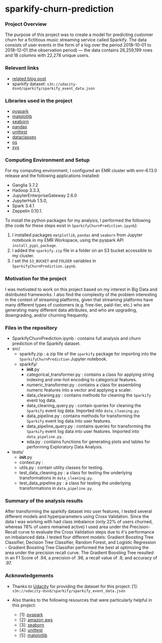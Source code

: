 # sparkify-churn-prediction

### Project Overview
The purpose of this project was to create a model for predicting customer churn for a fictitious music streaming service called Sparkify. 
The data consists of user events in the form of a log over the period 2018–10–01 to 2018–12–01 (the observation period) — 
the data contains 26,259,199 rows and 18 columns with 22,278 unique users.

### Relevant links
- <a href="https://medium.com/@jonathan.mi.collier/churn-prediction-in-music-streaming-f5f1bd36624e">related blog post</a>
- sparkify dataset: `s3n://udacity-dsnd/sparkify/sparkify_event_data.json`

### Libraries used in the project
- <a href="https://spark.apache.org/docs/latest/api/python/index.html">pyspark</a>
- <a href="https://matplotlib.org">matplotlib</a>
- <a href="https://seaborn.pydata.org">seaborn</a>
- <a href="https://pandas.pydata.org">pandas</a>
- <a href="https://docs.python.org/3/library/unittest.html">unittest</a>
- <a href="https://docs.python.org/3/library/dataclasses.html">dataclasses</a>
- <a href="https://docs.python.org/3/library/os.html">os</a>
- <a href="https://docs.python.org/3/library/sys.html">sys</a>

### Computing Environment and Setup
For my computing environment, I configured an EMR cluster with emr-6.13.0 release and the following applications installed:
  - Ganglia 3.7.2
  - Hadoop 3.3.3,
  - JupyterEnterpriseGateway 2.6.0
  - JupyterHub 1.5.0,
  - Spark 3.4.1
  - Zeppelin 0.10.1.

To install the python packages for my analysis, I performed the following (the code for these steps exist in `SparkifyChurnPrediction.ipynb`):
1. I installed packages `matplotlib`, `pandas` and `seaborn` from Jupyter notebook in my EMR Workspace, using the pyspark API `install_pypi_package`. 
2. I added the `sparkify.zip` file in a folder on an S3 bucket accessible to my cluster. 
3. I set the `S3_BUCKET` and `FOLDER` variables in `SparkifyChurnPrediction.ipynb`.


### Motivation for the project
I was motivated to work on this project based on my interest in Big Data and distributed frameworks. I also find the complexity of the problem interesting in the context of streaming platforms, 
given that streaming platforms have many different types of customers (e.g. free-tier, paid-tier, etc.) who are generating many different data attributes, and who are upgrading, downgrading, and/or churning frequently.

### Files in the repository 
- SparkifyChurnPrediction.ipynb : contains full analysis and churn prediction of the Sparkify dataset.
- src/
  - sparkify.zip : a zip file of the `sparkify` package for importing into the `SparkifyChurnPrediction` Jupyter notebook.
  - sparkify/
    - __init__.py
    - categorical_transformer.py : contains a class for applying string indexing and one-hot encoding to categorical features.
    - numeric_transformer.py : contains a class for assembling numeric features into a vector and applying a scaler.
    - data_cleaning.py : contains methods for cleaning the `Sparkify` event log data.
    - data_cleaning_query.py : contain queries for cleaning the `Sparkify` event log data. Imported into `data_cleaning.py`.
    - data_pipeline.py : contains methods for transforming the `Sparkify` event log data into user features.
    - data_pipeline_query.py : contains queries for transforming the `Sparkify` event log data into user features. Imported into `data_pipeline.py`.
    - eda.py : contains functions for generating plots and tables for performing Exploratory Data Analysis.
- tests/
  - __init__.py
  - context.py :
  - utils.py : contain utility classes for testing.
  - test_data_cleaning.py : a class for testing the underlying transformations in `data_cleaning.py`.
  - test_data_pipeline.py : a class for testing the underlying transformations in `data_pipeline.py`.


### Summary of the analysis results 
After transforming the sparkify dataset into user features, I tested several different models and hyperparameters using Cross Validation. Since the data I was working with had class imbalance (only 22% of users churned, whereas 78% of users remained active) I used area under the Precision-Recall curve to evaluate the Cross Validation steps due to it's performance on imbalanced data. 
I tested four different models: Gradient Boosting Tree Classifier, Decision Tree Classifier, Random Forest, and Logistic Regression - Gradient Boosting Tree Classifier performed the best at optimizing the area under the precision recall curve. 
The Gradient Boosting Tree resulted in an F1 Score of .94, a precision of .98, a recall value of .9, and accuracy of .97.


### Acknowledgements
- Thanks to <a href="udacity.com">Udacity</a> for providing the dataset for this project:
	[1]: `s3n://udacity-dsnd/sparkify/sparkify_event_data.json`
	
- Also thanks to the following resources that were particularly helpful in this project: 
	- [1]: <a href="https://spark.apache.org/docs/latest/api/python/index.html">pyspark</a>
	- [2]: <a href="https://aws.amazon.com">amazon aws</a>
	- [3]: <a href="https://seaborn.pydata.org">seaborn</a>
	- [4]: <a href="https://docs.python.org/3/library/unittest.html">unittest</a>
	- [5]: <a href="https://matplotlib.org">matplotlib</a>

